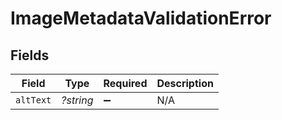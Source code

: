 # ImageMetadataValidationError


## Fields

| Field              | Type               | Required           | Description        |
| ------------------ | ------------------ | ------------------ | ------------------ |
| `altText`          | *?string*          | :heavy_minus_sign: | N/A                |